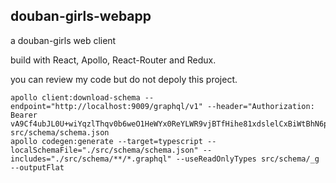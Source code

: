 ## douban-girls-webapp

a douban-girls web client

build with React, Apollo, React-Router and Redux.

you can review my code but do not depoly this project.


```
apollo client:download-schema --endpoint="http://localhost:9009/graphql/v1" --header="Authorization: Bearer vA9Cf4ubJL0U+wiYqzlThqv0b6weO1HeWYx0ReYLWR9vjBTfHihe81xdslelCxBiWtBhN6pw4WRUcGXq299GfytjJ7CbaVrNxr8MW8pdxAR6nmKypv6uW1itLlaMuN3/XnIZ1jSSeUH7Ag4NWDnXmc94iU4fCeqDmYY0zzm5F9MG07fnxW8HTPJ0d+VQxhuXfRqjeN+ZzspL10+73VN/f05g1RZ4BsheQVpnEmbcuRe4FvB8uNWar0RjRllH3Y+RDCFg3JlKcjjExDgudYSO/Q6rMqWkIstBA12TEpq7lDuTT3ttoCvjzT1/6kzOCpuNFthuGX2rRFfqtU0U08yCqRuJ4ylXFIyFRnMw3yFFeahhxlT3QgVs1k35S8PjezuaNiKM5ZpsgKoKsPxbJedmyE9unuFFFtOk220cJW3E+u972ESX/pqBx5I7NOip+8fpiWCh53cYWjKmlmQyqGAV/g==" src/schema/schema.json
apollo codegen:generate --target=typescript --localSchemaFile="./src/schema/schema.json" --includes="./src/schema/**/*.graphql" --useReadOnlyTypes src/schema/_g --outputFlat
```
